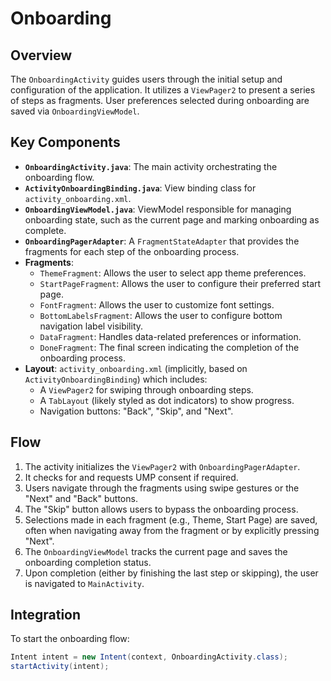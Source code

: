 # Onboarding

## Overview
The `OnboardingActivity` guides users through the initial setup and configuration of the application. It utilizes a `ViewPager2` to present a series of steps as fragments. User preferences selected during onboarding are saved via `OnboardingViewModel`.

## Key Components
- **`OnboardingActivity.java`**: The main activity orchestrating the onboarding flow.
- **`ActivityOnboardingBinding.java`**: View binding class for `activity_onboarding.xml`.
- **`OnboardingViewModel.java`**: ViewModel responsible for managing onboarding state, such as the current page and marking onboarding as complete.
- **`OnboardingPagerAdapter`**: A `FragmentStateAdapter` that provides the fragments for each step of the onboarding process.
- **Fragments**:
    - `ThemeFragment`: Allows the user to select app theme preferences.
    - `StartPageFragment`: Allows the user to configure their preferred start page.
    - `FontFragment`: Allows the user to customize font settings.
    - `BottomLabelsFragment`: Allows the user to configure bottom navigation label visibility.
    - `DataFragment`: Handles data-related preferences or information.
    - `DoneFragment`: The final screen indicating the completion of the onboarding process.
- **Layout**: `activity_onboarding.xml` (implicitly, based on `ActivityOnboardingBinding`) which includes:
    - A `ViewPager2` for swiping through onboarding steps.
    - A `TabLayout` (likely styled as dot indicators) to show progress.
    - Navigation buttons: "Back", "Skip", and "Next".

## Flow
1. The activity initializes the `ViewPager2` with `OnboardingPagerAdapter`.
2. It checks for and requests UMP consent if required.
3. Users navigate through the fragments using swipe gestures or the "Next" and "Back" buttons.
4. The "Skip" button allows users to bypass the onboarding process.
5. Selections made in each fragment (e.g., Theme, Start Page) are saved, often when navigating away from the fragment or by explicitly pressing "Next".
6. The `OnboardingViewModel` tracks the current page and saves the onboarding completion status.
7. Upon completion (either by finishing the last step or skipping), the user is navigated to `MainActivity`.

## Integration
To start the onboarding flow:
```java
Intent intent = new Intent(context, OnboardingActivity.class);
startActivity(intent);
```
